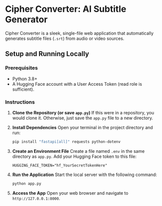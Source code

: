 # Cipher Converter: AI Subtitle Generator

Cipher Converter is a sleek, single-file web application that automatically generates subtitle files (`.srt`) from audio or video sources.

## Setup and Running Locally

### Prerequisites

-   Python 3.8+
-   A Hugging Face account with a User Access Token (read role is sufficient).

### Instructions

1.  **Clone the Repository (or save `app.py`)**
    If this were in a repository, you would clone it. Otherwise, just save the `app.py` file to a new directory.

2.  **Install Dependencies**
    Open your terminal in the project directory and run:
    ```bash
    pip install "fastapi[all]" requests python-dotenv
    ```

3.  **Create an Environment File**
    Create a file named `.env` in the same directory as `app.py`. Add your Hugging Face token to this file:
    ```
    HUGGING_FACE_TOKEN="hf_YourSecretTokenHere"
    ```

4.  **Run the Application**
    Start the local server with the following command:
    ```bash
    python app.py
    ```

5.  **Access the App**
    Open your web browser and navigate to `http://127.0.0.1:8000`.
